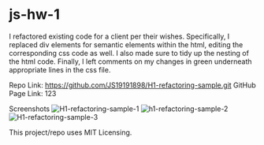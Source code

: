 # js-hw-1

I refactored existing code for a client per their wishes. Specifically, I replaced div elements for semantic elements within the html, editing the corresponding css code as well. I also made sure to tidy up the nesting of the html code. Finally, I left comments on my changes in green underneath appropriate lines in the css file. 
  
Repo Link: https://github.com/JS19191898/H1-refactoring-sample.git
GitHub Page Link: 123

Screenshots
![H1-refactoring-sample-1](https://user-images.githubusercontent.com/99297739/157364785-5cc759b1-9bd6-4bac-b8ff-20193134aa5c.PNG)
![h1-refactoring-sample-2](https://user-images.githubusercontent.com/99297739/157364799-0a6df46e-29ed-4dfc-87a1-1923e7de6bdc.PNG)
![H1-refactoring-sample-3](https://user-images.githubusercontent.com/99297739/157364806-83fa9052-0947-496f-aefd-09a02432fd52.PNG)

This project/repo uses MIT Licensing.
